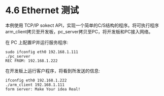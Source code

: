 # 4.6 Ethernet 测试

本例使用 TCP/IP sokect API，实现一个简单的C/S结构的程序。将可执行程序arm_client拷贝至开发板，pc_server拷贝至PC，将开发板和PC接入网络。

在 PC 上配置IP并运行服务程序:

```
sudo ifconfig eth0 192.168.1.111
./pc_server
REC FROM: 192.168.1.222
```

在开发板上运行客户程序，将看到所发送的信息:

```
ifconfig eth0 192.168.1.222
./arm_client 192.168.1.111
form server: Make Your idea Real!
```
